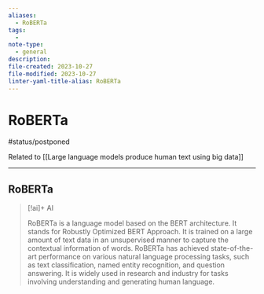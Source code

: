 ```yaml
---
aliases:
  - RoBERTa
tags:
  - 
note-type:
  - general
description: 
file-created: 2023-10-27
file-modified: 2023-10-27
linter-yaml-title-alias: RoBERTa
---
```


# RoBERTa

#status/postponed

Related to [[Large language models produce human text using big data]]

---

## RoBERTa

> [!ai]+ AI
>
> RoBERTa is a language model based on the BERT architecture. It stands for Robustly Optimized BERT Approach. It is trained on a large amount of text data in an unsupervised manner to capture the contextual information of words. RoBERTa has achieved state-of-the-art performance on various natural language processing tasks, such as text classification, named entity recognition, and question answering. It is widely used in research and industry for tasks involving understanding and generating human language.
